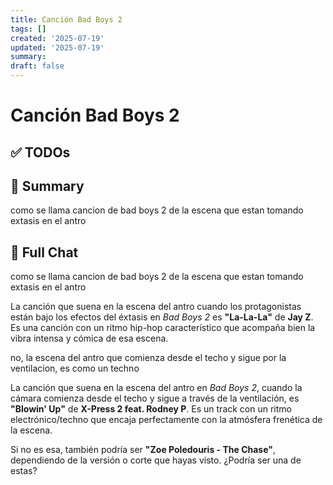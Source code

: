 ```yaml
---
title: Canción Bad Boys 2
tags: []
created: '2025-07-19'
updated: '2025-07-19'
summary:
draft: false
---
```


# Canción Bad Boys 2

## ✅ TODOs


## 📌 Summary
como se llama cancion de bad boys 2 de la escena que estan tomando extasis en el antro

## 🧠 Full Chat


como se llama cancion de bad boys 2 de la escena que estan tomando extasis en el antro



La canción que suena en la escena del antro cuando los protagonistas están bajo los efectos del éxtasis en *Bad Boys 2* es **"La-La-La"** de **Jay Z**. Es una canción con un ritmo hip-hop característico que acompaña bien la vibra intensa y cómica de esa escena.

no, la escena del antro que comienza desde el techo y sigue por la ventilacion, es como un techno

La canción que suena en la escena del antro en *Bad Boys 2*, cuando la cámara comienza desde el techo y sigue a través de la ventilación, es **"Blowin' Up"** de **X-Press 2 feat. Rodney P**. Es un track con un ritmo electrónico/techno que encaja perfectamente con la atmósfera frenética de la escena. 

Si no es esa, también podría ser **"Zoe Poledouris - The Chase"**, dependiendo de la versión o corte que hayas visto. ¿Podría ser una de estas?